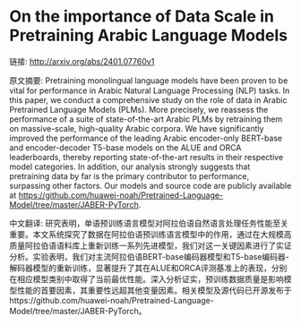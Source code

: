 # On the importance of Data Scale in Pretraining Arabic Language Models

链接: http://arxiv.org/abs/2401.07760v1

原文摘要:
Pretraining monolingual language models have been proven to be vital for
performance in Arabic Natural Language Processing (NLP) tasks. In this paper,
we conduct a comprehensive study on the role of data in Arabic Pretrained
Language Models (PLMs). More precisely, we reassess the performance of a suite
of state-of-the-art Arabic PLMs by retraining them on massive-scale,
high-quality Arabic corpora. We have significantly improved the performance of
the leading Arabic encoder-only BERT-base and encoder-decoder T5-base models on
the ALUE and ORCA leaderboards, thereby reporting state-of-the-art results in
their respective model categories. In addition, our analysis strongly suggests
that pretraining data by far is the primary contributor to performance,
surpassing other factors. Our models and source code are publicly available at
https://github.com/huawei-noah/Pretrained-Language-Model/tree/master/JABER-PyTorch.

中文翻译:
研究表明，单语预训练语言模型对阿拉伯语自然语言处理任务性能至关重要。本文系统探究了数据在阿拉伯语预训练语言模型中的作用，通过在大规模高质量阿拉伯语语料库上重新训练一系列先进模型，我们对这一关键因素进行了实证分析。实验表明，我们对主流阿拉伯语BERT-base编码器模型和T5-base编码器-解码器模型的重新训练，显著提升了其在ALUE和ORCA评测基准上的表现，分别在相应模型类别中取得了当前最优性能。深入分析证实，预训练数据质量是影响模型性能的首要因素，其重要性远超其他变量因素。相关模型及源代码已开源发布于https://github.com/huawei-noah/Pretrained-Language-Model/tree/master/JABER-PyTorch。
